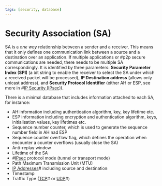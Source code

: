 ```yaml
---
tags: [security, database]
---
```


# Security Association (SA)

SA is a *one way* relationship between a sender and a receiver. This means that
it only defines one communication link between a source and a destination over
an application. If multiple applications or #p2p secure communications are
needed, there needs to be multiple SA correspondingly. It is identified by three
parameters: **Security Parameter Index (SPI)** (a bit string to enable the
receiver to select the SA under which a received packet will be processed), **IP
Destination address** (allows only unicast address), and **Security Protocol
Identifier** (either AH or ESP, see more in #[IP Security (IPsec)](202210052208.md)).

There is a minimal database that includes information attached to each SA, for
instance:
- AH information including authentication algorithm, key, key lifetime etc.
- ESP information including encryption and authentication algorithm, keys,
  initialisation values, key lifetimes etc.
- Sequence number counter, which is used to generate the sequence number field
  in AH nad ESP
- Sequence counter overflow flag, which defines the operation when encounter a
  counter overflows (usually close the SA)
- Anti-replay window
- Lifetime of the SA
- #[IPsec](202210052208.md) protocol mode (tunnel or transport mode)
- Path Maximum Transmission Unit (MTU)
- [IP Addresses](202206281021.md)# including source and destination
- Timestamp
- Traffic Type ([TCP](202206151232.md)# or [UDP](202206151759.md)#)
